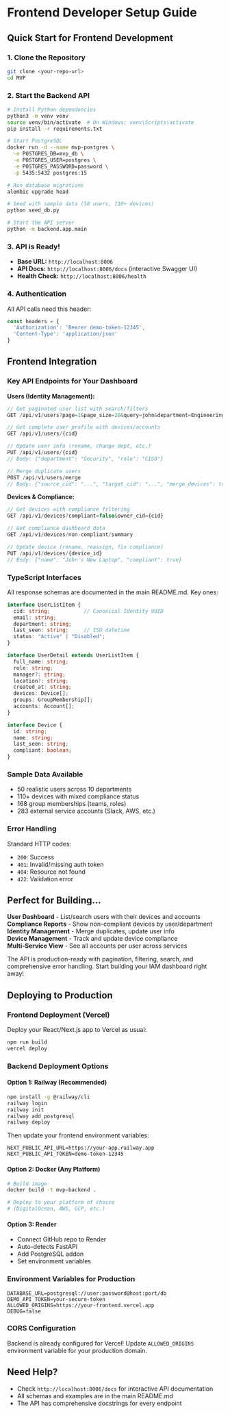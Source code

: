 # Frontend Developer Setup Guide

## Quick Start for Frontend Development

### 1. Clone the Repository
```bash
git clone <your-repo-url>
cd MVP
```

### 2. Start the Backend API
```bash
# Install Python dependencies
python3 -m venv venv
source venv/bin/activate  # On Windows: venv\Scripts\activate
pip install -r requirements.txt

# Start PostgreSQL
docker run -d --name mvp-postgres \
  -e POSTGRES_DB=mvp_db \
  -e POSTGRES_USER=postgres \
  -e POSTGRES_PASSWORD=password \
  -p 5435:5432 postgres:15

# Run database migrations
alembic upgrade head

# Seed with sample data (50 users, 110+ devices)
python seed_db.py

# Start the API server
python -m backend.app.main
```

### 3. API is Ready!
- **Base URL:** `http://localhost:8006`
- **API Docs:** `http://localhost:8006/docs` (interactive Swagger UI)
- **Health Check:** `http://localhost:8006/health`

### 4. Authentication
All API calls need this header:
```javascript
const headers = {
  'Authorization': 'Bearer demo-token-12345',
  'Content-Type': 'application/json'
}
```

## Frontend Integration

### Key API Endpoints for Your Dashboard

**Users (Identity Management):**
```javascript
// Get paginated user list with search/filters
GET /api/v1/users?page=1&page_size=20&query=john&department=Engineering

// Get complete user profile with devices/accounts
GET /api/v1/users/{cid}

// Update user info (rename, change dept, etc.)
PUT /api/v1/users/{cid}
// Body: {"department": "Security", "role": "CISO"}

// Merge duplicate users
POST /api/v1/users/merge
// Body: {"source_cid": "...", "target_cid": "...", "merge_devices": true}
```

**Devices & Compliance:**
```javascript
// Get devices with compliance filtering  
GET /api/v1/devices?compliant=false&owner_cid={cid}

// Get compliance dashboard data
GET /api/v1/devices/non-compliant/summary

// Update device (rename, reassign, fix compliance)
PUT /api/v1/devices/{device_id}
// Body: {"name": "John's New Laptop", "compliant": true}
```

### TypeScript Interfaces
All response schemas are documented in the main README.md. Key ones:

```typescript
interface UserListItem {
  cid: string;           // Canonical Identity UUID
  email: string;
  department: string;
  last_seen: string;     // ISO datetime
  status: "Active" | "Disabled";
}

interface UserDetail extends UserListItem {
  full_name: string;
  role: string;
  manager?: string;
  location?: string;
  created_at: string;
  devices: Device[];
  groups: GroupMembership[];
  accounts: Account[];
}

interface Device {
  id: string;
  name: string;
  last_seen: string;
  compliant: boolean;
}
```

### Sample Data Available
- 50 realistic users across 10 departments
- 110+ devices with mixed compliance status
- 168 group memberships (teams, roles)
- 283 external service accounts (Slack, AWS, etc.)

### Error Handling
Standard HTTP codes:
- `200`: Success
- `401`: Invalid/missing auth token
- `404`: Resource not found
- `422`: Validation error

## Perfect for Building...

**User Dashboard** - List/search users with their devices and accounts  
**Compliance Reports** - Show non-compliant devices by user/department  
**Identity Management** - Merge duplicates, update user info  
**Device Management** - Track and update device compliance  
**Multi-Service View** - See all accounts per user across services  

The API is production-ready with pagination, filtering, search, and comprehensive error handling. Start building your IAM dashboard right away!

## Deploying to Production

### Frontend Deployment (Vercel)
Deploy your React/Next.js app to Vercel as usual:
```bash
npm run build
vercel deploy
```

### Backend Deployment Options

#### Option 1: Railway (Recommended)
```bash
npm install -g @railway/cli
railway login
railway init
railway add postgresql
railway deploy
```
Then update your frontend environment variables:
```env
NEXT_PUBLIC_API_URL=https://your-app.railway.app
NEXT_PUBLIC_API_TOKEN=demo-token-12345
```

#### Option 2: Docker (Any Platform)
```bash
# Build image
docker build -t mvp-backend .

# Deploy to your platform of choice
# (DigitalOcean, AWS, GCP, etc.)
```

#### Option 3: Render
- Connect GitHub repo to Render
- Auto-detects FastAPI
- Add PostgreSQL addon
- Set environment variables

### Environment Variables for Production
```env
DATABASE_URL=postgresql://user:password@host:port/db
DEMO_API_TOKEN=your-secure-token
ALLOWED_ORIGINS=https://your-frontend.vercel.app
DEBUG=false
```

### CORS Configuration
Backend is already configured for Vercel! Update `ALLOWED_ORIGINS` environment variable for your production domain.

## Need Help?
- Check `http://localhost:8006/docs` for interactive API documentation
- All schemas and examples are in the main README.md
- The API has comprehensive docstrings for every endpoint
